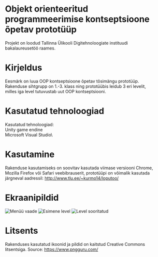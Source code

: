 # Objekt orienteeritud programmeerimise kontseptsioone õpetav prototüüp
Projekt on loodud Tallinna Ülikooli Digitehnoloogiate instituudi bakalaureusetöö raames.
 
# Kirjeldus
Eesmärk on luua OOP kontseptsioone õpetav tõsimängu prototüüp. Rakenduse sihtgrupp on 1.-3. klass ning prototüübis leidub 3 eri levelit, milles iga level tutuvustab uut OOP kontseptsiooni.

# Kasutatud tehnoloogiad
Kasutatud tehnoloogiad:\
Unity game endine\
Microsoft Visual Studio\

# Kasutamine
Rakenduse kasutamiseks on soovitav kasutada viimase versiooni Chrome, Mozilla Firefox või Safari veebibrauserit, prototüüpi on võimalik kasutada järgneval aadressil: 
http://www.tlu.ee/~kurmo14/loputoo/

# Ekraanipildid
![Menüü vaade](https://www.upload.ee/image/11815684/menuu_vaade.jpg)
![Esimene level](https://www.upload.ee/image/11815686/level_1.jpg)
![Level sooritatud](https://www.upload.ee/image/11815687/levelid_sooritatud.jpg)

# Litsents
Rakenduses kasutatud ikoonid ja pildid on kaitstud Creative Commons litsentsiga. Source: https://www.pngguru.com/
